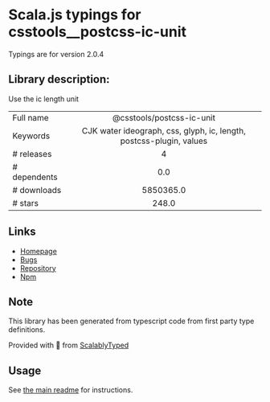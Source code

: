 
# Scala.js typings for csstools__postcss-ic-unit

Typings are for version 2.0.4

## Library description:
Use the ic length unit

|                    |                 |
| ------------------ | :-------------: |
| Full name          | @csstools/postcss-ic-unit |
| Keywords           | CJK water ideograph, css, glyph, ic, length, postcss-plugin, values |
| # releases         | 4 |
| # dependents       | 0.0 |
| # downloads        | 5850365.0 |
| # stars            | 248.0 |

## Links
- [Homepage](https://github.com/csstools/postcss-plugins/tree/main/plugins/postcss-ic-unit#readme)
- [Bugs](https://github.com/csstools/postcss-plugins/issues)
- [Repository](https://github.com/csstools/postcss-plugins)
- [Npm](https://www.npmjs.com/package/%40csstools%2Fpostcss-ic-unit)
    


## Note
This library has been generated from typescript code from first party type definitions.

Provided with :purple_heart: from [ScalablyTyped](https://github.com/oyvindberg/ScalablyTyped)

## Usage
See [the main readme](../../readme.md) for instructions.


